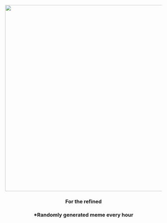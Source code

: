 <p align="center">
        <img src="https://i.redd.it/a2eftqz25my81.jpg" width="600" height="600">
        </p>
        <h3 align="center">For the refined</h3>
        <h3 align="center">*Randomly generated meme every hour</h3>
    